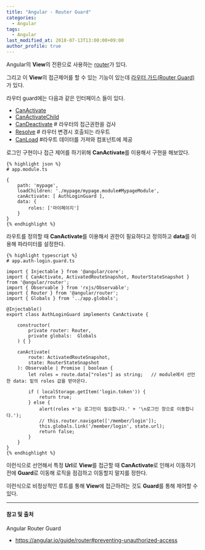 ```yaml
---
title: "Angular - Router Guard"
categories: 
  - Angular
tags:
  - Angular
last_modified_at: 2018-07-13T13:00:00+09:00
author_profile: true
---
```

Angular의 **View**의 전환으로 사용하는 [router](https://angular.io/guide/router)가 있다.

그리고 이 **View**의 접근제어를 할 수 있는 기능이 있는데 [라우터 가드(Router Guard)](https://angular.io/guide/router#preventing-unauthorized-access)가 있다.

라우터 guard에는 다음과 같은 인터페이스 들이 있다.

- [CanActivate](https://angular.io/api/router/CanActivate)
- [CanActivateChild](https://angular.io/api/router/CanActivateChild)
- [CanDeactivate](https://angular.io/api/router/CanDeactivate) # 라우터의 접근권한을 검사
- [Resolve](https://angular.io/api/router/Resolve) # 라우터 변경시 호출되는 라우트
- [CanLoad](https://angular.io/api/router/CanLoad) #라우트 데이터를 가져와 컴포넌트에 제공

로그인 구현이나 접근 제어를 하기위해 **CanActivate**를 이용해서 구현을 해보았다.

    {% highlight json %}
    # app.module.ts
    
    { 
        path: 'mypage', 
        loadChildren: './mypage/mypage.module#MypageModule', 
        canActivate: [ AuthLoginGuard ], 
        data: {
            roles: ['마이페이지'] 
        }
    }
    {% endhighlight %}

라우트를 정의할 때 **CanActivate**를 이용해서 권한이 필요하다고 정의하고 **data**를 이용해 파라미터를 설정한다.


    {% highlight typescript %}
    # app.auth-login.guard.ts

    import { Injectable } from '@angular/core';
    import { CanActivate, ActivatedRouteSnapshot, RouterStateSnapshot } from '@angular/router';
    import { Observable } from 'rxjs/Observable';
    import { Router } from '@angular/router';
    import { Globals } from '../app.globals';

    @Injectable()
    export class AuthLoginGuard implements CanActivate {

        constructor(
            private router: Router,
            private globals:  Globals
        ) { }
        
        canActivate(
            route: ActivatedRouteSnapshot,
            state: RouterStateSnapshot
        ): Observable | Promise | boolean {
            let roles = route.data["roles"] as string;   // module에서 선언한 data: 밑의 roles 값을 받아온다.
                    
            if ( localStorage.getItem('login.token')) {
                return true;
            } else {
                alert(roles +'는 로그인이 필요합니다.' + '\n로그인 창으로 이동합니다.');
                // this.router.navigate(['/member/login']);
                this.globals.link('/member/login', state.url);
                return false;
            }
        }
    }
    {% endhighlight %}

이런식으로 선언해서 특정 **Url**로 **View**를 접근할 때 **CanActivate**로 인해서 이동하기전에 **Guard**로 이동해 로직을 점검하고 이동할지 말지를 정한다.

이런식으로 비정상적인 루트를 통해 **View**에 접근하려는 것도 **Guard**를 통해 제어할 수 있다.

---
#### 참고 및 출처

Angular Router Guard

- https://angular.io/guide/router#preventing-unauthorized-access
